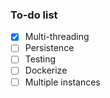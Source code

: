 ### To-do list

- [x] Multi-threading
- [ ] Persistence
- [ ] Testing
- [ ] Dockerize
- [ ] Multiple instances
